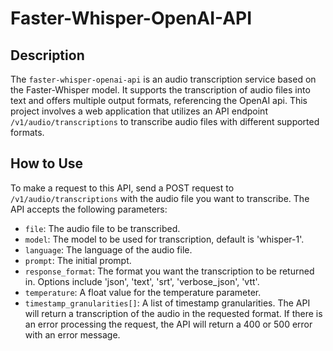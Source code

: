 
# Faster-Whisper-OpenAI-API
## Description
The `faster-whisper-openai-api` is an audio transcription service based on the Faster-Whisper model. It supports the transcription of audio files into text and offers multiple output formats, referencing the OpenAI api.
This project involves a web application that utilizes an API endpoint `/v1/audio/transcriptions` to transcribe audio files with different supported formats.
## How to Use
To make a request to this API, send a POST request to `/v1/audio/transcriptions` with the audio file you want to transcribe.
The API accepts the following parameters:
- `file`: The audio file to be transcribed.
- `model`: The model to be used for transcription, default is 'whisper-1'.
- `language`: The language of the audio file.
- `prompt`: The initial prompt.
- `response_format`: The format you want the transcription to be returned in. Options include 'json', 'text', 'srt', 'verbose_json', 'vtt'.
- `temperature`: A float value for the temperature parameter.
- `timestamp_granularities[]`: A list of timestamp granularities.
The API will return a transcription of the audio in the requested format. If there is an error processing the request, the API will return a 400 or 500 error with an error message.
